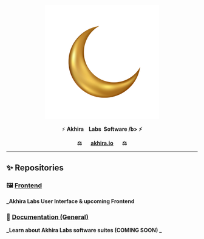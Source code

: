 <p align="center"><a href="https://dex.akhira.io" target="_blank" rel="noopener noreferrer"><img src="https://raw.githubusercontent.com/AkhiraChain/.github/main/assets/ll.png"/>
</a></p>
<p align="center">
⚡️ <b>Akhira &nbsp;&nbsp; Labs&nbsp;&nbsp;Software  /b> ⚡️
</p>
<p align="center">⚖️&nbsp;&nbsp;&nbsp;&nbsp;&nbsp;&nbsp;
  <a href="https://akhira.io"><u>akhira.io</u></a>
  &nbsp;&nbsp;&nbsp;&nbsp;&nbsp;&nbsp;⚖
</p>
<hr>


## ✨ Repositories


### 🖼 [Frontend](https://github.com/AkhiraChain/akhira-ui) 
_Akhira Labs User Interface & upcoming Frontend 

### 📖 [Documentation (General)](https://docs.akhira.io/)
_Learn about Akhira Labs software suites (COMING SOON) _

